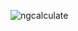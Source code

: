 ![ngcalculate](https://user-images.githubusercontent.com/20025522/30719549-9ad428d6-9f2c-11e7-97bb-c85dfa9c8ceb.png)